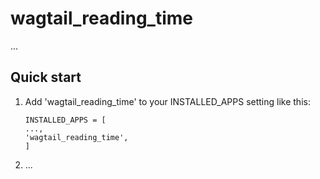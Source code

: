 wagtail_reading_time
================

...

Quick start
-----------

1. Add 'wagtail_reading_time' to your INSTALLED_APPS setting like this:

   ```
   INSTALLED_APPS = [
   ...,
   'wagtail_reading_time',
   ]
   ```

2. ...